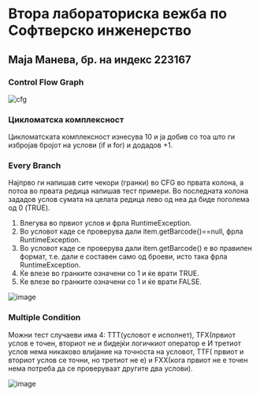 # Втора лабораториска вежба по Софтверско инженерство
## Маја Манева, бр. на индекс 223167
### Control Flow Graph
![cfg](https://github.com/maneva133/SI_2024_lab2_223167/assets/118078916/694f23de-cf07-4090-a4f3-3aa372ca577c)

### Цикломатска комплексност
Цикломатската комплексност изнесува 10 и ја добив со тоа што ги избројав бројот на услови (if и for) и додадов +1.
### Every Branch

Најпрво ги напишав сите чекори (гранки) во CFG во првата колона, а потоа во првата редица напишав тест примери. Во последната колона зададов услов сумата на целата редица лево од неа да биде поголема од 0 (TRUE). 
1. Влегува во првиот услов и фрла RuntimeException.
2. Во условот каде се проверува дали item.getBarcode()==null, фрла RuntimeException.
3. Во условот каде се проверува дали item.getBarcode() е во правилен формат, т.е. дали е составен само од броеви, исто така фрла RuntimeException.
4. Ќе влезе во гранките означени со 1 и ќе врати ТRUE.
5. Ќе влезе во гранките означени со 1 и ќе врати FALSE.
   
![image](https://github.com/maneva133/SI_2024_lab2_223167/assets/118078916/1469643a-bdfb-4962-8e16-78e5b629b8c7)


###  Multiple Condition
Можни тест случаеви има 4: ТТТ(условот е исполнет), ТFX(првиот услов е точен, вториот не и бидејќи логичкиот оператор е И третиот услов нема никаково влијание на точноста на условот, TTF( првиот и вториот услов се точни, но третиот не е) и FXX(кога првиот не е точен нема потреба да се проверуваат другите два услови).

![image](https://github.com/maneva133/SI_2024_lab2_223167/assets/118078916/0aabf62a-d1fe-4d77-891a-40b73bb9dc22)
